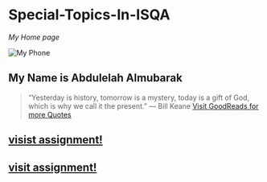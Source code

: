 # Special-Topics-In-ISQA
_My Home page_

![My Phone](IMG_0240.PNG)

## My Name is Abdulelah Almubarak
> “Yesterday is history, tomorrow is a mystery, today is a gift of God, which is why we call it the present.”
― Bill Keane
[Visit GoodReads for more Quotes](https://www.goodreads.com/quotes/tag/hope)

## [visist assignment!](https://github.com/Abdulelah01/Special-Topics-In-ISQA/blob/master/Data%20Entry%20Analysis.md) 
## [visit assignment!](https://github.com/Abdulelah01/Special-Topics-In-ISQA/blob/master/Data%20Exploration.md)

 


